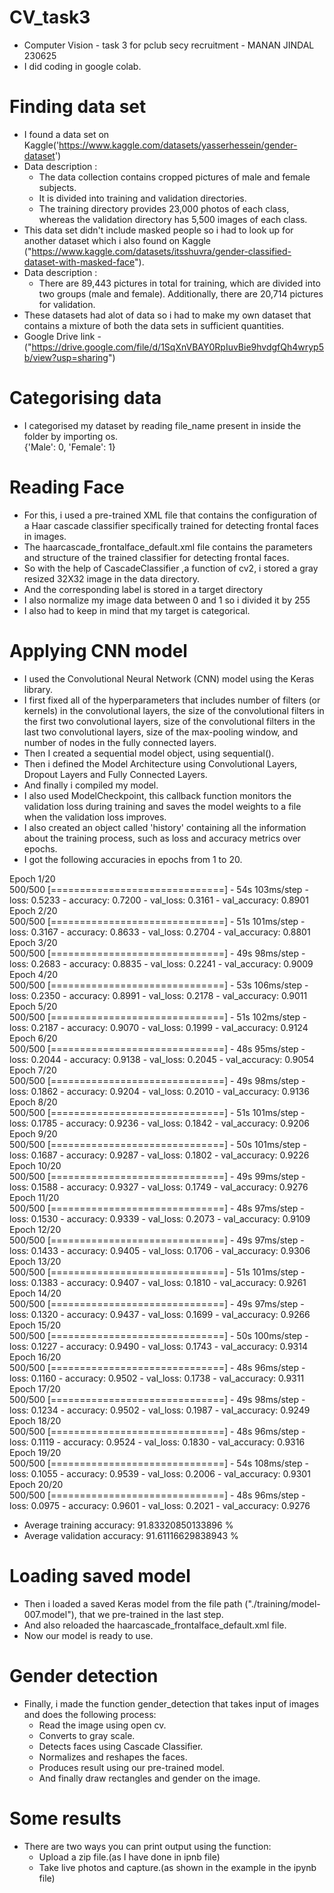 # CV_task3
- Computer Vision - task 3 for pclub secy recruitment - MANAN JINDAL 230625
- I did coding in google colab.
# Finding data set
 - I found a data set on Kaggle('https://www.kaggle.com/datasets/yasserhessein/gender-dataset') 
 - Data description :
    - The data collection contains cropped pictures of male and female subjects.
    - It is divided into training and validation directories.
    - The training directory provides 23,000 photos of each class, whereas the validation directory has 5,500 images of each class.
  - This data set didn't include masked people so i had to look up for another dataset which i also found on Kaggle ("https://www.kaggle.com/datasets/itsshuvra/gender-classified-dataset-with-masked-face").
  - Data description :
    - There are 89,443 pictures in total for training, which are divided into two groups (male and female). Additionally, there are 20,714 pictures for validation.
  - These datasets had alot of data so i had to make my own dataset that contains a mixture of both the data sets in sufficient quantities.
  - Google Drive link - ("https://drive.google.com/file/d/1SqXnVBAY0RpIuvBie9hvdgfQh4wryp5b/view?usp=sharing")
# Categorising data
 - I categorised my dataset by reading file_name present in inside the folder by importing os.<br>
   {'Male': 0, 'Female': 1}
# Reading Face
 - For this, i used a pre-trained XML file that contains the configuration of a Haar cascade classifier specifically trained for detecting frontal faces in images.
 - The haarcascade_frontalface_default.xml file contains the parameters and structure of the trained classifier for detecting frontal faces.
 - So with the help of CascadeClassifier ,a function of cv2, i stored a gray resized 32X32 image in the data directory.
 - And the corresponding label is stored in a target directory
 - I also normalize my image data between 0 and 1 so i divided it by 255
 - I also had to keep in mind that my target is categorical.
# Applying CNN model
 - I used the Convolutional Neural Network (CNN) model using the Keras library.
 - I first fixed all of the hyperparameters that includes number of filters (or kernels) in the convolutional layers, the size of the convolutional filters in the first two 
   convolutional layers, size of the convolutional filters in the last two convolutional layers, size of the max-pooling window, and number of nodes in the fully connected 
   layers.
 - Then I created a sequential model object, using sequential().
 - Then i defined the Model Architecture using Convolutional Layers, Dropout Layers and Fully Connected Layers.
 - And finally i compiled my model.
 - I also used ModelCheckpoint, this callback function monitors the validation loss during training and saves the model weights to a file when the validation loss improves.
 - I also created an object called 'history' containing all the information about the training process, such as loss and accuracy metrics over epochs.
 - I got the following accuracies in epochs from 1 to 20.<br>

 Epoch 1/20<br>
 500/500 [==============================] - 54s 103ms/step - loss: 0.5233 - accuracy: 0.7200 - val_loss: 0.3161 - val_accuracy: 0.8901<br>
 Epoch 2/20<br>
 500/500 [==============================] - 51s 101ms/step - loss: 0.3167 - accuracy: 0.8633 - val_loss: 0.2704 - val_accuracy: 0.8801<br>
 Epoch 3/20<br>
 500/500 [==============================] - 49s 98ms/step - loss: 0.2683 - accuracy: 0.8835 - val_loss: 0.2241 - val_accuracy: 0.9009<br>
 Epoch 4/20<br>
 500/500 [==============================] - 53s 106ms/step - loss: 0.2350 - accuracy: 0.8991 - val_loss: 0.2178 - val_accuracy: 0.9011<br>
 Epoch 5/20<br>
 500/500 [==============================] - 51s 102ms/step - loss: 0.2187 - accuracy: 0.9070 - val_loss: 0.1999 - val_accuracy: 0.9124<br>
 Epoch 6/20<br>
 500/500 [==============================] - 48s 95ms/step - loss: 0.2044 - accuracy: 0.9138 - val_loss: 0.2045 - val_accuracy: 0.9054<br>
 Epoch 7/20<br>
 500/500 [==============================] - 49s 98ms/step - loss: 0.1862 - accuracy: 0.9204 - val_loss: 0.2010 - val_accuracy: 0.9136<br>
 Epoch 8/20<br>
 500/500 [==============================] - 51s 101ms/step - loss: 0.1785 - accuracy: 0.9236 - val_loss: 0.1842 - val_accuracy: 0.9206<br>
 Epoch 9/20<br>
 500/500 [==============================] - 50s 101ms/step - loss: 0.1687 - accuracy: 0.9287 - val_loss: 0.1802 - val_accuracy: 0.9226<br>
 Epoch 10/20<br>
 500/500 [==============================] - 49s 99ms/step - loss: 0.1588 - accuracy: 0.9327 - val_loss: 0.1749 - val_accuracy: 0.9276<br>
 Epoch 11/20<br>
 500/500 [==============================] - 48s 97ms/step - loss: 0.1530 - accuracy: 0.9339 - val_loss: 0.2073 - val_accuracy: 0.9109<br>
 Epoch 12/20<br>
 500/500 [==============================] - 49s 97ms/step - loss: 0.1433 - accuracy: 0.9405 - val_loss: 0.1706 - val_accuracy: 0.9306<br>
 Epoch 13/20<br>
 500/500 [==============================] - 51s 101ms/step - loss: 0.1383 - accuracy: 0.9407 - val_loss: 0.1810 - val_accuracy: 0.9261<br>
 Epoch 14/20<br>
 500/500 [==============================] - 49s 97ms/step - loss: 0.1320 - accuracy: 0.9437 - val_loss: 0.1699 - val_accuracy: 0.9266<br>
 Epoch 15/20<br>
 500/500 [==============================] - 50s 100ms/step - loss: 0.1227 - accuracy: 0.9490 - val_loss: 0.1743 - val_accuracy: 0.9314<br>
 Epoch 16/20<br>
 500/500 [==============================] - 48s 96ms/step - loss: 0.1160 - accuracy: 0.9502 - val_loss: 0.1738 - val_accuracy: 0.9311<br>
 Epoch 17/20<br>
 500/500 [==============================] - 49s 98ms/step - loss: 0.1234 - accuracy: 0.9502 - val_loss: 0.1987 - val_accuracy: 0.9249<br>
 Epoch 18/20<br>
 500/500 [==============================] - 48s 96ms/step - loss: 0.1119 - accuracy: 0.9524 - val_loss: 0.1830 - val_accuracy: 0.9316<br>
 Epoch 19/20<br>
 500/500 [==============================] - 54s 108ms/step - loss: 0.1055 - accuracy: 0.9539 - val_loss: 0.2006 - val_accuracy: 0.9301<br>
 Epoch 20/20<br>
 500/500 [==============================] - 48s 96ms/step - loss: 0.0975 - accuracy: 0.9601 - val_loss: 0.2021 - val_accuracy: 0.9276
 - Average training accuracy: 91.83320850133896 %
 - Average validation accuracy: 91.61116629838943 %
# Loading saved model
 - Then i loaded a saved Keras model from the file path ("./training/model-007.model"), that we pre-trained in the last step.
 - And also reloaded the haarcascade_frontalface_default.xml file.
 - Now our model is ready to use.
# Gender detection
 - Finally, i made the function gender_detection that takes input of images and does the following process:
   -  Read the image using open cv.
   -  Converts to gray scale.
   -  Detects faces using Cascade Classifier.
   -  Normalizes and reshapes the faces.
   -  Produces result using our pre-trained model.
   -  And finally draw rectangles and gender on the image.
 # Some results
  - There are two ways you can print output using the function:
     - Upload a zip file.(as I have done in ipnb file)
     - Take live photos and capture.(as shown in the example in the ipynb file)
       
   

